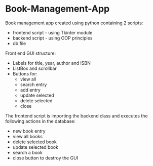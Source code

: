 # Book-Management-App

Book management app created using python containing 2 scripts:
* frontend script - using Tkinter module
* backend script - using OOP principles
* db file

Front end GUI structure:

* Labels for title, year, author and ISBN
* ListBox and scrollbar
* Buttons for:
  * view all
  * search entry
  * add entry
  * update selected
  * delete selected
  * close

The frontend script is importing the backend class and executes the following actions in the database:
* new book entry
* view all books
* delete selected book
* update selected book
* search a book
* close button to destroy the GUI
